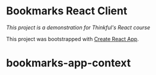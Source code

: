 # Bookmarks React Client
_This project is a demonstration for Thinkful's React course_

This project was bootstrapped with [Create React App](https://github.com/facebook/create-react-app).
# bookmarks-app-context
